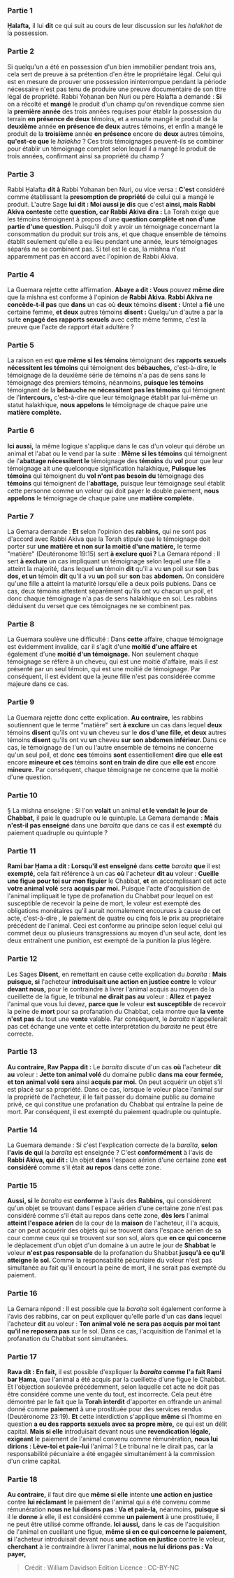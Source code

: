 
### Partie 1
<b>Ḥalafta,</b> il lui <b>dit</b> ce qui suit au cours de leur discussion sur les <i>halakhot</i> de la possession.

### Partie 2
Si quelqu'un a été en possession d'un bien immobilier pendant trois ans, cela sert de preuve à sa prétention d'en être le propriétaire légal. Celui qui est en mesure de prouver une possession ininterrompue pendant la période nécessaire n'est pas tenu de produire une preuve documentaire de son titre légal de propriété. Rabbi Yoḥanan ben Nuri ou père Ḥalafta a demandé : <b>Si</b> on a récolté et <b>mangé</b> le produit d'un champ qu'on revendique comme sien la <b>première année</b> des trois années requises pour établir la possession du terrain <b>en présence de deux</b> témoins, et a ensuite mangé le produit de la <b>deuxième</b> année <b>en présence de deux</b> autres témoins, et enfin a mangé le produit de la <b>troisième</b> année <b>en présence</b> encore de <b>deux</b> autres témoins, <b>qu'est-ce que</b> le <i>halakha</i> ? Ces trois témoignages peuvent-ils se combiner pour établir un témoignage complet selon lequel il a mangé le produit de trois années, confirmant ainsi sa propriété du champ ?

### Partie 3
Rabbi Ḥalafta <b>dit à</b> Rabbi Yoḥanan ben Nuri, ou vice versa : <b>C'est</b> considéré comme établissant la <b>presomption de propriété</b> de celui qui a mangé le produit. L'autre Sage <b>lui dit : Moi aussi je dis</b> que c'est <b>ainsi, mais Rabbi Akiva conteste</b> cette <b>question, car Rabbi Akiva dira :</b> La Torah exige que les témoins témoignent à propos d'une <b>question complète et non d'une partie d'une question.</b> Puisqu'il doit y avoir un témoignage concernant la consommation du produit sur trois ans, et que chaque ensemble de témoins établit seulement qu'elle a eu lieu pendant une année, leurs témoignages séparés ne se combinent pas. Si tel est le cas, la mishna n'est apparemment pas en accord avec l'opinion de Rabbi Akiva.

### Partie 4
La Guemara rejette cette affirmation. <b>Abaye a dit : Vous</b> pouvez <b>même dire</b> que la mishna est conforme à l'opinion de <b>Rabbi Akiva. Rabbi Akiva ne concède-t-il pas</b> que <b>dans</b> un cas où <b>deux</b> témoins <b>disent :</b> Untel a <b>fié</b> une certaine femme, <b>et deux</b> autres témoins <b>disent :</b> Quelqu'un d'autre a par la suite <b>engagé des rapports sexuels</b> avec cette même femme, c'est la preuve que l'acte de rapport était adultère ?

### Partie 5
La raison en est <b>que même si les témoins</b> témoignant des <b>rapports sexuels nécessitent les témoins</b> qui témoignent des <b>bébauches,</b> c'est-à-dire, le témoignage de la deuxième série de témoins n'a pas de sens sans le témoignage des premiers témoins, néanmoins, <b>puisque les témoins</b> témoignant de la <b>bébauche ne nécessitent pas les témoins</b> qui témoignent de l'<b>intercours,</b> c'est-à-dire que leur témoignage établit par lui-même un statut halakhique, <b>nous appelons</b> le témoignage de chaque paire une <b>matière complète.</b>

### Partie 6
<b>Ici aussi,</b> la même logique s'applique dans le cas d'un voleur qui dérobe un animal et l'abat ou le vend par la suite : <b>Même si les témoins</b> qui témoignent de l'<b>abattage nécessitent le</b> témoignage des <b>témoins</b> du <b>vol</b> pour que leur témoignage ait une quelconque signification halakhique, <b>Puisque les témoins</b> qui témoignent du <b>vol n'ont pas besoin du</b> témoignage des <b>témoins</b> qui témoignent de l'<b>abattage,</b> puisque leur témoignage seul établit cette personne comme un voleur qui doit payer le double paiement, <b>nous appelons</b> le témoignage de chaque paire une <b>matière complète. </b>

### Partie 7
La Gemara demande : <b>Et</b> selon l'opinion des <b>rabbins,</b> qui ne sont pas d'accord avec Rabbi Akiva que la Torah stipule que le témoignage doit porter sur <b>une matière et non sur la moitié d'une matière,</b> le terme "matière" (Deutéronome 19:15) sert <b>à exclure quoi ? </b> La Gemara répond : Il sert <b>à exclure</b> un cas impliquant un témoignage selon lequel une fille a atteint la majorité, dans lequel <b>un</b> témoin <b>dit</b> qu'il a vu <b>un</b> poil sur <b>son</b> bas <b>dos, et un</b> témoin <b>dit</b> qu'il a vu <b>un</b> poil sur <b>son</b> bas <b>abdomen.</b> On considère qu'une fille a atteint la maturité lorsqu'elle a deux poils pubiens. Dans ce cas, deux témoins attestent séparément qu'ils ont vu chacun un poil, et donc chaque témoignage n'a pas de sens halakhique en soi. Les rabbins déduisent du verset que ces témoignages ne se combinent pas.

### Partie 8
La Guemara soulève une difficulté : Dans <b>cette</b> affaire, chaque témoignage est évidemment invalide, car il s'agit d'une <b>moitié d'une affaire et</b> également d'une <b>moitié d'un témoignage.</b> Non seulement chaque témoignage se réfère à un cheveu, qui est une moitié d'affaire, mais il est présenté par un seul témoin, qui est une moitié de témoignage. Par conséquent, il est évident que la jeune fille n'est pas considérée comme majeure dans ce cas.

### Partie 9
La Guemara rejette donc cette explication. <b>Au contraire,</b> les rabbins soutiennent que le terme "matière" sert <b>à exclure</b> un cas dans lequel <b>deux</b> témoins <b>disent</b> qu'ils ont vu <b>un</b> cheveu sur le <b>dos d'une fille, et deux</b> autres témoins <b>disent</b> qu'ils ont vu <b>un</b> cheveu <b>sur son <b>abdomen inférieur</b>. </b> Dans ce cas, le témoignage de l'un ou l'autre ensemble de témoins ne concerne qu'un seul poil, et donc <b>ces</b> témoins <b>sont</b> essentiellement <b>dire</b> que <b>elle est</b> encore <b>mineure et ces</b> témoins <b>sont en train de dire</b> que <b>elle est</b> encore <b>mineure.</b> Par conséquent, chaque témoignage ne concerne que la moitié d'une question.

### Partie 10
§ La mishna enseigne : Si l'on <b>volait</b> un animal <b>et le vendait</b> <b>le jour de Chabbat,</b> il paie le quadruple ou le quintuple. La Gemara demande : <b>Mais n'est-il pas enseigné</b> dans une <i>baraïta</i> que dans ce cas il est <b>exempté</b> du paiement quadruple ou quintuple ?

### Partie 11
<b>Rami bar Ḥama a dit : Lorsqu'il est enseigné</b> dans <b>cette</b> <i>baraita</i> <b>que</b> il est <b>exempté,</b> cela fait référence à un cas <b>où</b> l'acheteur <b>dit au</b> voleur : <b>Cueille une figue pour toi sur mon figuier</b> le Chabbat, <b>et</b> en accomplissant cet acte <b>votre animal volé</b> sera <b>acquis par moi.</b> Puisque l'acte d'acquisition de l'animal impliquait le type de profanation du Chabbat pour lequel on est susceptible de recevoir la peine de mort, le voleur est exempté des obligations monétaires qu'il aurait normalement encourues à cause de cet acte, c'est-à-dire , le paiement de quatre ou cinq fois le prix au propriétaire précédent de l'animal. Ceci est conforme au principe selon lequel celui qui commet deux ou plusieurs transgressions au moyen d'un seul acte, dont les deux entraînent une punition, est exempté de la punition la plus légère.

### Partie 12
Les Sages <b>Disent,</b> en remettant en cause cette explication du <i>baraita</i> : <b>Mais puisque, si</b> l'acheteur <b>introduisait une action en justice contre</b> le voleur <b>devant nous,</b> pour le contraindre à livrer l'animal acquis au moyen de la cueillette de la figue, le tribunal <b>ne dirait pas au</b> voleur : <b>Allez</b> et <b>payez</b> l'animal que vous lui devez, <b>parce que</b> le voleur <b>est susceptible</b> de recevoir la peine de <b>mort</b> pour sa profanation du Chabbat, cela montre que <b>la vente n'est pas</b> du tout une <b>vente</b> valable. Par conséquent, le <i>baraita</i> n'appellerait pas cet échange une vente et cette interprétation du <i>baraita</i> ne peut être correcte.

### Partie 13
<b>Au contraire, Rav Pappa dit :</b> Le <i>baraita</i> discute d'un cas <b>où</b> l'acheteur <b>dit au</b> voleur : <b>Jette ton animal volé</b> du domaine public <b>dans ma</b> <b>cour fermée, et ton animal volé</b> <b>sera</b> ainsi <b>acquis par moi.</b> On peut acquérir un objet s'il est placé sur sa propriété. Dans ce cas, lorsque le voleur place l'animal sur la propriété de l'acheteur, il le fait passer du domaine public au domaine privé, ce qui constitue une profanation du Chabbat qui entraîne la peine de mort. Par conséquent, il est exempté du paiement quadruple ou quintuple.

### Partie 14
La Guemara demande : Si c'est l'explication correcte de la <i>baraïta</i>, <b>selon l'avis de qui</b> la <i>baraïta</i> est enseignée ? C'est <b>conformément</b> à l'avis de <b>Rabbi Akiva, qui dit :</b> Un objet <b>dans</b> l'espace aérien</b> d'une certaine zone <b>est considéré</b> comme s'il était <b>au repos</b> dans cette zone.

### Partie 15
<b>Aussi, si</b> le <i>baraita</i> est <b>conforme</b> à l'avis des <b>Rabbins,</b> qui considèrent qu'un objet se trouvant dans l'espace aérien d'une certaine zone n'est pas considéré comme s'il était au repos dans cette zone, <b>dès lors</b> l'animal <b>atteint l'espace aérien</b> de la cour</b> de la <b>maison</b> de l'acheteur, il l'a acquis, car on peut acquérir des objets qui se trouvent dans l'espace aérien de sa cour comme ceux qui se trouvent sur son sol, alors que <b>en ce qui concerne</b> le déplacement d'un objet d'un domaine à un autre le jour de <b>Shabbat</b> le voleur <b>n'est pas responsable</b> de la profanation du Shabbat <b>jusqu'à ce qu'il atteigne le sol. </b> Comme la responsabilité pécuniaire du voleur n'est pas simultanée au fait qu'il encourt la peine de mort, il ne serait pas exempté du paiement.

### Partie 16
La Gemara répond : Il est possible que la <i>baraita</i> soit également conforme à l'avis des rabbins, car on peut expliquer qu'elle parle d'un cas <b>dans</b> lequel l'acheteur <b>dit</b> au voleur : <b>Ton animal volé</b> <b>ne sera pas acquis par moi tant qu'il ne reposera pas</b> sur le sol. Dans ce cas, l'acquisition de l'animal et la profanation du Chabbat sont simultanées.

### Partie 17
<b>Rava dit : En fait,</b> il est possible d'expliquer la <b><i>baraita</i> comme l'a fait Rami bar Ḥama</b>, que l'animal a été acquis par la cueillette d'une figue le Chabbat. Et l'objection soulevée précédemment, selon laquelle cet acte ne doit pas être considéré comme une vente du tout, est incorrecte. Cela peut être démontré par le fait que la <b>Torah interdit</b> d'apporter en offrande un animal donné comme <b>paiement</b> à une prostituée pour des services rendus (Deutéronome 23:19). <b>Et</b> cette interdiction s'applique <b>même</b> si l'homme en question <b>a eu des rapports sexuels avec sa propre mère,</b> ce qui est un délit capital. <b>Mais si elle</b> introduisait devant nous une <b>revendication légale, exigeant</b> le paiement de l'animal convenu comme rémunération, <b>nous lui dirions : Lève-toi et paie-lui</b> l'animal ? Le tribunal ne le dirait pas, car la responsabilité pécuniaire a été engagée simultanément à la commission d'un crime capital.

### Partie 18
<b>Au contraire,</b> il faut dire que <b>même si elle</b> intente <b>une action en justice</b> contre <b>lui réclamant</b> le paiement de l'animal qui a été convenu comme rémunération <b>nous ne lui disons pas : Va et paie-la,</b> néanmoins, <b>puisque si</b> il le <b>donne</b> à elle, il est</b> considéré comme <b>un paiement</b> à une prostituée, il ne peut être utilisé comme offrande. <b>Ici aussi,</b> dans le cas de l'acquisition de l'animal en cueillant une figue, <b>même si en ce qui concerne le paiement, si</b> l'acheteur introduisait devant nous <b>une action en justice</b> contre le voleur, <b>cherchant</b> à le contraindre à livrer l'animal, <b>nous ne lui dirions pas : Va payer,</b>

>Crédit : William Davidson Edition
>Licence : CC-BY-NC